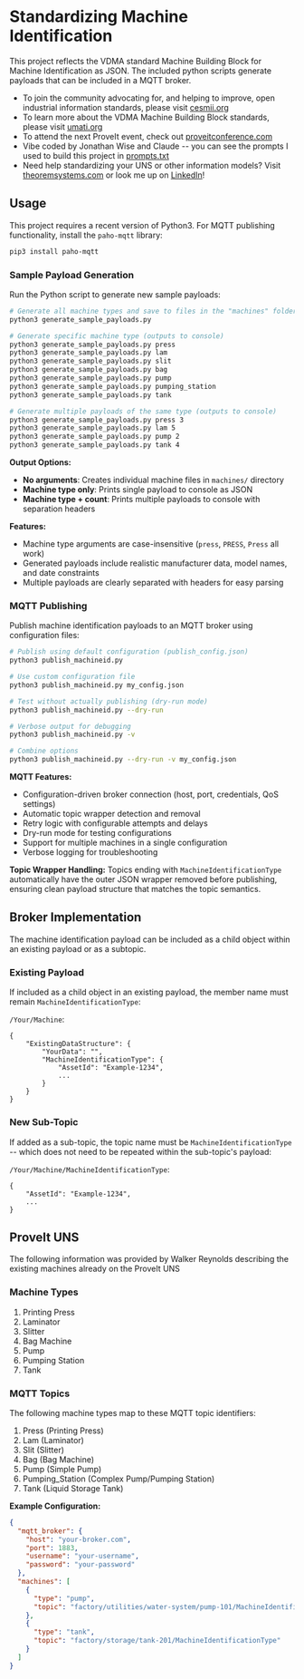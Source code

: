 # Standardizing Machine Identification

This project reflects the VDMA standard Machine Building Block for Machine Identification as JSON. 
The included python scripts generate payloads that can be included in a MQTT broker. 

- To join the community advocating for, and helping to improve, open industrial information standards, please visit [cesmii.org](https://www.cesmii.org)
- To learn more about the VDMA Machine Building Block standards, please visit [umati.org](https://umati.org/industries_machinery/)
- To attend the next ProveIt event, check out [proveitconference.com](https://www.proveitconference.com/)
- Vibe coded by Jonathan Wise and Claude -- you can see the prompts I used to build this project in [prompts.txt](prompts.txt)
- Need help standardizing your UNS or other information models? Visit [theoremsystems.com](https://www.theoremsystems) or look me up on [LinkedIn](https://www.linkedin.com/in/jonathanmwise/)!

## Usage

This project requires a recent version of Python3. For MQTT publishing functionality, install the `paho-mqtt` library:

```bash
pip3 install paho-mqtt
```

### Sample Payload Generation

Run the Python script to generate new sample payloads:

```bash
# Generate all machine types and save to files in the "machines" folder
python3 generate_sample_payloads.py

# Generate specific machine type (outputs to console)
python3 generate_sample_payloads.py press
python3 generate_sample_payloads.py lam
python3 generate_sample_payloads.py slit  
python3 generate_sample_payloads.py bag
python3 generate_sample_payloads.py pump
python3 generate_sample_payloads.py pumping_station
python3 generate_sample_payloads.py tank

# Generate multiple payloads of the same type (outputs to console)
python3 generate_sample_payloads.py press 3
python3 generate_sample_payloads.py lam 5
python3 generate_sample_payloads.py pump 2
python3 generate_sample_payloads.py tank 4
```

**Output Options:**
- **No arguments**: Creates individual machine files in `machines/` directory
- **Machine type only**: Prints single payload to console as JSON
- **Machine type + count**: Prints multiple payloads to console with separation headers

**Features:**
- Machine type arguments are case-insensitive (`press`, `PRESS`, `Press` all work)
- Generated payloads include realistic manufacturer data, model names, and date constraints
- Multiple payloads are clearly separated with headers for easy parsing

### MQTT Publishing

Publish machine identification payloads to an MQTT broker using configuration files:

```bash
# Publish using default configuration (publish_config.json)
python3 publish_machineid.py

# Use custom configuration file
python3 publish_machineid.py my_config.json

# Test without actually publishing (dry-run mode)
python3 publish_machineid.py --dry-run

# Verbose output for debugging
python3 publish_machineid.py -v

# Combine options
python3 publish_machineid.py --dry-run -v my_config.json
```

**MQTT Features:**
- Configuration-driven broker connection (host, port, credentials, QoS settings)
- Automatic topic wrapper detection and removal
- Retry logic with configurable attempts and delays
- Dry-run mode for testing configurations
- Support for multiple machines in a single configuration
- Verbose logging for troubleshooting

**Topic Wrapper Handling:**
Topics ending with `MachineIdentificationType` automatically have the outer JSON wrapper removed before publishing, ensuring clean payload structure that matches the topic semantics.

## Broker Implementation

The machine identification payload can be included as a child object within an existing payload or as a subtopic.

### Existing Payload

 If included as a child object in an existing payload, the member name must remain `MachineIdentificationType`:

 `/Your/Machine`:
```
{
    "ExistingDataStructure": {
        "YourData": "",
        "MachineIdentificationType": {
            "AssetId": "Example-1234",
            ...
        }
    }
}
```

### New Sub-Topic

If added as a sub-topic, the topic name must be `MachineIdentificationType` -- which does not need to be repeated within the sub-topic's payload:

`/Your/Machine/MachineIdentificationType`:
```
{
    "AssetId": "Example-1234",
    ...
}
```

## ProveIt UNS

The following information was provided by Walker Reynolds describing the existing machines already on the ProveIt UNS

### Machine Types

1. Printing Press
2. Laminator
3. Slitter
4. Bag Machine
5. Pump
6. Pumping Station
7. Tank

### MQTT Topics

The following machine types map to these MQTT topic identifiers:

1. Press (Printing Press)
2. Lam (Laminator)
3. Slit (Slitter)
4. Bag (Bag Machine)
5. Pump (Simple Pump)
6. Pumping_Station (Complex Pump/Pumping Station)
7. Tank (Liquid Storage Tank)

**Example Configuration:**
```json
{
  "mqtt_broker": {
    "host": "your-broker.com",
    "port": 1883,
    "username": "your-username",
    "password": "your-password"
  },
  "machines": [
    {
      "type": "pump",
      "topic": "factory/utilities/water-system/pump-101/MachineIdentificationType"
    },
    {
      "type": "tank",
      "topic": "factory/storage/tank-201/MachineIdentificationType"
    }
  ]
}
```